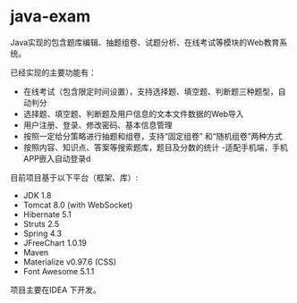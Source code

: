 # java-exam
Java实现的包含题库编辑、抽题组卷、试题分析、在线考试等模块的Web教育系统。

已经实现的主要功能有：
- 在线考试（包含限定时间设置），支持选择题、填空题、判断题三种题型，自动判分
- 选择题、填空题、判断题及用户信息的文本文件数据的Web导入
- 用户注册、登录、修改密码、基本信息管理
- 按照一定给分策略进行抽题和组卷，支持“固定组卷” 和“随机组卷”两种方式
- 按照内容、知识点、答案等搜索题库，题目及分数的统计
-适配手机端，手机APP嵌入自动登录d

目前项目基于以下平台（框架、库）:
- JDK 1.8
- Tomcat 8.0 (with WebSocket)
- Hibernate 5.1 
- Struts 2.5
- Spring 4.3
- JFreeChart 1.0.19
- Maven
- Materialize v0.97.6 (CSS)
- Font Awesome 5.1.1

项目主要在IDEA  下开发。


